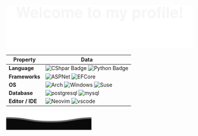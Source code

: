 ![](.assets/Bottom_up.svg)

| Property                                        | Data                                                                                                                                                                                                                                                                                                                                                                                                                                                                                                                                                                                                                                                                                                                                                                                                                                                                                                                                                                                                                                                                                                                                                                                                                                                                                                                                                                                                                                                                                                                                                                                                                                                                                                                                                                                                            |
|-------------------------------------------------|-----------------------------------------------------------------------------------------------------------------------------------------------------------------------------------------------------------------------------------------------------------------------------------------------------------------------------------------------------------------------------------------------------------------------------------------------------------------------------------------------------------------------------------------------------------------------------------------------------------------------------------------------------------------------------------------------------------------------------------------------------------------------------------------------------------------------------------------------------------------------------------------------------------------------------------------------------------------------------------------------------------------------------------------------------------------------------------------------------------------------------------------------------------------------------------------------------------------------------------------------------------------------------------------------------------------------------------------------------------------------------------------------------------------------------------------------------------------------------------------------------------------------------------------------------------------------------------------------------------------------------------------------------------------------------------------------------------------------------------------------------------------------------------------------------------------|
| **Language**                                    | ![CShpar Badge](https://img.shields.io/badge/-csharp-3776AB?style=flat&logo=csharp&logoColor=white) ![Python Badge](https://img.shields.io/badge/-Python-3776AB?style=flat&logo=Python&logoColor=white) 
| **Frameworks**                                  | ![ASPNet](https://img.shields.io/badge/-ASPNet-3776AB?style=flat-squre&logo=.net&logoColor=purple&labelColor=white&color=white) ![EFCore](https://img.shields.io/badge/-Entity_Framework_Core-3776AB?style=flat-squre&logo=.net&logoColor=purple&labelColor=white&color=white) |
| **OS**                                          | ![Arch](https://img.shields.io/badge/-arch-3776AB?style=for-the-badge&logo=arch-linux&logoColor=1793D1&color=000000) ![Windows](https://img.shields.io/badge/-windows-3776AB?style=for-the-badge&logo=windows&logoColor=1793D1&color=000000) ![Suse](https://img.shields.io/badge/-opensuse-3776AB?style=for-the-badge&logo=opensuse&logoColor=6FB424&color=000000)|
| **Database**                                    | ![postgresql](https://img.shields.io/badge/-postgresql-3776AB?style=for-the-badge&logo=postgresql&logoColor=ffffff&color=3E7E7B) ![mysql](https://img.shields.io/badge/-mysql-3776AB?style=for-the-badge&logo=mysql&logoColor=ffffff&color=015B85)|
| **Editor / IDE**                                | ![Neovim](https://img.shields.io/badge/-neovim-3776AB?style=for-the-badge&logo=neovim&logoColor=97C800&color=525252) ![vscode](https://img.shields.io/badge/-neovim-3776AB?style=for-the-badge&logo=neovim&logoColor=green&color=52525)


![](.assets/Bottom_down.svg)
